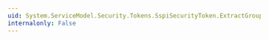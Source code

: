 ```yaml
---
uid: System.ServiceModel.Security.Tokens.SspiSecurityToken.ExtractGroupsForWindowsAccounts
internalonly: False
---
```

